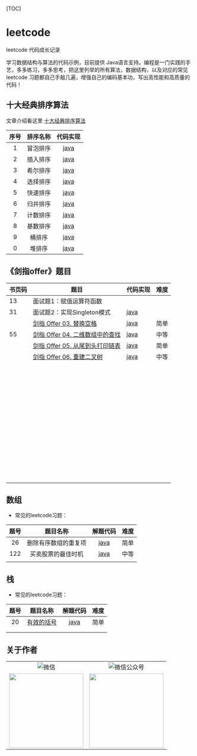 [TOC]



# leetcode

leetcode 代码成长记录

学习数据结构与算法的代码示例，目前提供 Java语言支持。编程是一门实践的手艺，多多练习，多多思考，把这里列举的所有算法，数据结构，以及对应的常见 leetcode 习题都自己手敲几遍，增强自己的编码基本功，写出高性能和高质量的代码！

## 十大经典排序算法

文章介绍看这里 [十大经典排序算法](https://mp.weixin.qq.com/s?__biz=MzIyNjE0MDI1NQ==&mid=2247485793&idx=1&sn=426347202b22e700b2aab172de0aca98&chksm=e8744051df03c9476d218cf9ea685cb71611b9bdce5562a26c898a7023b25034346768875ff6&token=2138841491&lang=zh_CN#rd)

| 序号 | 排序名称 |                           代码实现                           |
| :--: | :------: | :----------------------------------------------------------: |
|  1   | 冒泡排序 | [java](https://github.com/nateshao/leetcode/blob/main/algo-notes/src/main/java/com/nateshao/basic_01_ten_sort/Code_01_BubbleSort.java) |
|  2   | 插入排序 | [java](https://github.com/nateshao/leetcode/blob/main/algo-notes/src/main/java/com/nateshao/basic_01_ten_sort/Code_02_InsertionSort.java) |
|  3   | 希尔排序 | [java](https://github.com/nateshao/leetcode/blob/main/algo-notes/src/main/java/com/nateshao/basic_01_ten_sort/Code_03_ShellSort.java) |
|  4   | 选择排序 | [java](https://github.com/nateshao/leetcode/blob/main/algo-notes/src/main/java/com/nateshao/basic_01_ten_sort/Code_04_SelectionSort.java) |
|  5   | 快速排序 | [java](https://github.com/nateshao/leetcode/blob/main/algo-notes/src/main/java/com/nateshao/basic_01_ten_sort/Code_05_QuickSort.java) |
|  6   | 归并排序 | [java](https://github.com/nateshao/leetcode/blob/main/algo-notes/src/main/java/com/nateshao/basic_01_ten_sort/Code_06_MergeSort.java) |
|  7   | 计数排序 | [java](https://github.com/nateshao/leetcode/blob/main/algo-notes/src/main/java/com/nateshao/basic_01_ten_sort/Code_07_CountSort.java) |
|  8   | 基数排序 | [java](https://github.com/nateshao/leetcode/blob/main/algo-notes/src/main/java/com/nateshao/basic_01_ten_sort/Code_08_RadixSort.java) |
|  9   |  桶排序  | [java](https://github.com/nateshao/leetcode/blob/main/algo-notes/src/main/java/com/nateshao/basic_01_ten_sort/Code_09_BucketSort.java) |
|  0   |  堆排序  | [java](https://github.com/nateshao/leetcode/blob/main/algo-notes/src/main/java/com/nateshao/basic_01_ten_sort/Code_10_HeapSort.java) |

## 《剑指offer》题目

| 书页码 | 题目                                                         | 代码实现                                                     | 难度 |
| ------ | ------------------------------------------------------------ | ------------------------------------------------------------ | ---- |
| 13     | 面试题1：赋值运算符函数                                      |                                                              |      |
| 31     | 面试题2：实现Singleton模式                                   | [java](https://github.com/nateshao/leetcode/blob/main/algo-notes/src/main/java/com/nateshao/sword_offer/topic_01_Singleton/Singleton.java) |      |
|        | [剑指 Offer 03. 替换空格](https://leetcode-cn.com/problems/ti-huan-kong-ge-lcof) | [java](https://github.com/nateshao/leetcode/blob/main/algo-notes/src/main/java/com/nateshao/sword_offer/topic_04_replaceSpace/Solution.java) | 简单 |
| 55     | [剑指 Offer 04. 二维数组中的查找](https://leetcode-cn.com/problems/er-wei-shu-zu-zhong-de-cha-zhao-lcof/) | [java](https://github.com/nateshao/leetcode/blob/main/algo-notes/src/main/java/com/nateshao/sword_offer/topic_02_find_array/FindArray.java) | 中等 |
|        | [剑指 Offer 05. 从尾到头打印链表](https://leetcode-cn.com/problems/cong-wei-dao-tou-da-yin-lian-biao-lcof/) | [java](https://github.com/nateshao/leetcode/blob/main/algo-notes/src/main/java/com/nateshao/sword_offer/topic_05_reversePrint/Solution.java) | 简单 |
|        | [剑指 Offer 06. 重建二叉树](https://leetcode-cn.com/problems/zhong-jian-er-cha-shu-lcof) | [java](https://github.com/nateshao/leetcode/blob/main/algo-notes/src/main/java/com/nateshao/sword_offer/topic_06_buildTree/Solution.java) | 中等 |
|        |                                                              |                                                              |      |
|        |                                                              |                                                              |      |
|        |                                                              |                                                              |      |
|        |                                                              |                                                              |      |
|        |                                                              |                                                              |      |
|        |                                                              |                                                              |      |
|        |                                                              |                                                              |      |
|        |                                                              |                                                              |      |
|        |                                                              |                                                              |      |
|        |                                                              |                                                              |      |
|        |                                                              |                                                              |      |
|        |                                                              |                                                              |      |
|        |                                                              |                                                              |      |
|        |                                                              |                                                              |      |
|        |                                                              |                                                              |      |
|        |                                                              |                                                              |      |
|        |                                                              |                                                              |      |
|        |                                                              |                                                              |      |
|        |                                                              |                                                              |      |
|        |                                                              |                                                              |      |
|        |                                                              |                                                              |      |
|        |                                                              |                                                              |      |
|        |                                                              |                                                              |      |
|        |                                                              |                                                              |      |
|        |                                                              |                                                              |      |
|        |                                                              |                                                              |      |
|        |                                                              |                                                              |      |
|        |                                                              |                                                              |      |
|        |                                                              |                                                              |      |
|        |                                                              |                                                              |      |
|        |                                                              |                                                              |      |
|        |                                                              |                                                              |      |
|        |                                                              |                                                              |      |
|        |                                                              |                                                              |      |
|        |                                                              |                                                              |      |
|        |                                                              |                                                              |      |
|        |                                                              |                                                              |      |
|        |                                                              |                                                              |      |
|        |                                                              |                                                              |      |
|        |                                                              |                                                              |      |
|        |                                                              |                                                              |      |
|        |                                                              |                                                              |      |
|        |                                                              |                                                              |      |
|        |                                                              |                                                              |      |
|        |                                                              |                                                              |      |
|        |                                                              |                                                              |      |
|        |                                                              |                                                              |      |
|        |                                                              |                                                              |      |
|        |                                                              |                                                              |      |
|        |                                                              |                                                              |      |
|        |                                                              |                                                              |      |
|        |                                                              |                                                              |      |
|        |                                                              |                                                              |      |
|        |                                                              |                                                              |      |



## 数组

- 常见的leetcode习题：

| 题号 |       题目名称       |                           解题代码                           | 难度 |
| :--: | :------------------: | :----------------------------------------------------------: | :--: |
|  26  | 删除有序数组的重复项 | [java](https://github.com/nateshao/leetcode/blob/main/algo-notes/src/main/java/com/nateshao/leetcode/Arrays/MaxProfit_122.java) | 简单 |
| 122  |  买卖股票的最佳时机  | [java](https://github.com/nateshao/leetcode/blob/main/algo-notes/src/main/java/com/nateshao/leetcode/Arrays/Remove_Repeat_Array_26.java) | 中等 |
|      |                      |                                                              |      |






## 栈
- 常见的leetcode习题：

| 题号 |                           题目名称                           |                           解题代码                           | 难度 |
| :--: | :----------------------------------------------------------: | :----------------------------------------------------------: | :--: |
|  20  | [有效的括号](https://leetcode-cn.com/problems/valid-parentheses/) | [java](https://github.com/nateshao/leetcode/blob/main/algo-notes/src/main/java/com/nateshao/play_with_data_structures/lesson_02_stacks_and_queues/stack_leetcode/IsValid.java) | 简单 |
|      |                                                              |                                                              |      |
|      |                                                              |                                                              |      |

























## 关于作者
<table width="100%" border="0" cellspacing="0" cellpadding="0">
  <tr>
    <td align="center"><img alt="微信" src="https://img.shields.io/static/v1?label=%E5%BE%AE%E4%BF%A1&message=%E5%8D%83%E7%BE%BD&color=7BB32E&logo=wechat"/></td>
    <td align="center"><img alt="微信公众号" src="https://img.shields.io/static/v1?label=%E5%BE%AE%E4%BF%A1%E5%85%AC%E4%BC%97%E5%8F%B7&message=%E5%8D%83%E7%BE%BD%E7%9A%84%E7%BC%96%E7%A8%8B%E6%97%B6%E5%85%89&color=7BB32E&logo=wechat"/></td>
  </tr>
  <tr>
    <td align="center"><img align="center" src="https://ae01.alicdn.com/kf/U44e6216b2f5448cfa65fce1b163753fba.jpg" width="200"/></td>
     <td align="center"><img align="center" src="https://s4.ax1x.com/2021/03/19/6ftYuR.jpg" width="200"/></td>
  </tr>
</table>


